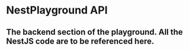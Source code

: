 # NestPlayground API

## The backend section of the playground. All the NestJS code are to be referenced here.
